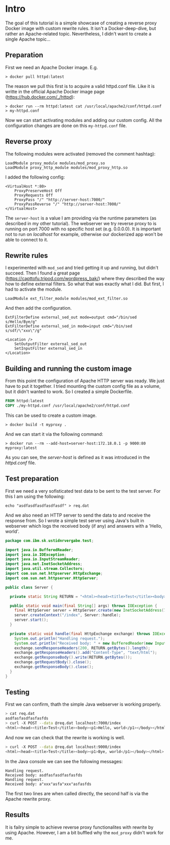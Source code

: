 Intro
=====

The goal of this tutorial is a simple showcase of creating a reverse proxy Docker image with custom rewrite rules. It isn't a Docker-deep-dive, but rather an Apache-related topic. Nevertheless, I didn't want to create a single Apache topic...

Preparation
-----------

First we need an Apache Docker image. E.g.

`> docker pull httpd:latest`

The reason we pull this first is to acquire a valid httpd.conf file. Like it is writte in the official Apache Docker image page (https://hub.docker.com/_/httpd):

`> docker run --rm httpd:latest cat /usr/local/apache2/conf/httpd.conf > my-httpd.conf`

Now we can start activating modules and adding our custom config. All the configuration changes are done on this `my-httpd.conf` file.

Reverse proxy
-------------

The following modules were activated (removed the comment hashtag):
```
LoadModule proxy_module modules/mod_proxy.so
LoadModule proxy_http_module modules/mod_proxy_http.so
```

I added the following config:

```
<VirtualHost *:80>
	ProxyPreserveHost Off
	ProxyRequests Off
	ProxyPass "/" "http://server-host:7000/"
	ProxyPassReverse "/" "http://server-host:7000/"
</VirtualHost>
```

The `server-host` is a value I am providing via the runtime parameters (as described in my other tutorial). The webserver we try reverse proxy to is running on port 7000 with no specific host set (e.g. 0.0.0.0). It is important not to run on *localhost* for example, otherwise our dockerized app won't be able to connect to it.

Rewrite rules
-------------

I experimented with `mod_sed` and tried getting it up and running, but didn't succeed. Then I found a great page (https://capttofu.tripod.com/wordpress_bak/) where they described the way how to define external filters. So what that was exactly what I did. But first, I had to activate the module.

`LoadModule ext_filter_module modules/mod_ext_filter.so`

And then add the configuration.

```
ExtFilterDefine external_sed_out mode=output cmd="/bin/sed s/Hello/Bye/g"
ExtFilterDefine external_sed_in mode=input cmd="/bin/sed s/sdf/\"xxx\"/g"

<Location />
	SetOutputFilter external_sed_out
	SetInputFilter external_sed_in
</Location>
```

Building and running the custom image
-------------------------------------

From this point the configuration of Apache HTTP server was ready. We just have to put it together. I tried mounting the custom config file as a volume, but it didn't wanted to work. So I created a simple Dockerfile.

```dockerfile
FROM httpd:latest
COPY ./my-httpd.conf /usr/local/apache2/conf/httpd.conf
```

This can be used to create a custom image.

`> docker build -t myproxy .`

And we can start it via the following command:

`> docker run --rm --add-host=server-host:172.18.0.1 -p 9000:80 myproxy:latest`

As you can see, the *server-host* is defined as it was introduced in the *httpd.conf* file.

Test preparation
----------------

First we need a very sofisticated test data to be sent to the test server. For this I am using the following:

`echo "asdfasdfasdfasdfasdf" > req.dat`

And we also need an HTTP server to send the data to and receive the response from. So I wrote a simple test server using Java's built in webserver which logs the received body (if any) and answers with a 'Hello, world'.

``` java
package com.ibm.sk.ustidnrvergabe.test;

import java.io.BufferedReader;
import java.io.IOException;
import java.io.InputStreamReader;
import java.net.InetSocketAddress;
import java.util.stream.Collectors;
import com.sun.net.httpserver.HttpExchange;
import com.sun.net.httpserver.HttpServer;

public class Server {

  private static String RETURN = "<html><head><title>Test</title><body><p1>Hello, world</p1></body></html>";

  public static void main(final String[] args) throws IOException {
    final HttpServer server = HttpServer.create(new InetSocketAddress(7000), 0);
    server.createContext("/index", Server::handle);
    server.start();
  }

  private static void handle(final HttpExchange exchange) throws IOException {
    System.out.println("Handling request.");
    System.out.println("Received body: " + new BufferedReader(new InputStreamReader(exchange.getRequestBody())).lines().collect(Collectors.joining("\n")));
    exchange.sendResponseHeaders(200, RETURN.getBytes().length);
    exchange.getResponseHeaders().add("Content-Type", "text/html");
    exchange.getResponseBody().write(RETURN.getBytes());
    exchange.getRequestBody().close();
    exchange.getResponseBody().close();
  }
}
```

Testing
-------

First we can confirm, thath the simple Java webserver is working properly.

```bash
> cat req.dat 
asdfasfasdfasfasfds
> curl -X POST --data @req.dat localhost:7000/index
<html><head><title>Test</title><body><p1>Hello, world</p1></body></html>
```

And now we can check that the rewrite is working is well.

```bash
> curl -X POST --data @req.dat localhost:9000/index
<html><head><title>Test</title><body><p1>Bye, world</p1></body></html>
```

In the Java console we can see the following messages:

```
Handling request.
Received body: asdfasfasdfasfasfds
Handling request.
Received body: a"xxx"asfa"xxx"asfasfds
```

The first two lines are when called directly, the second half is via the Apache rewrite proxy.

Results
-------

It is failry simple to achieve reverse proxy functionalites with rewrite by using Apache. However, I am a bit buffled why the `mod_proxy` didn't work for me.
